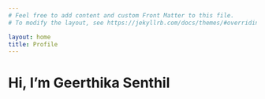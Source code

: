 ```yaml
---
# Feel free to add content and custom Front Matter to this file.
# To modify the layout, see https://jekyllrb.com/docs/themes/#overriding-theme-defaults

layout: home
title: Profile
---
```

<h1>Hi, I’m Geerthika Senthil</h1>